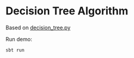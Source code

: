 # Decision Tree Algorithm

Based on [decision_tree.py](https://github.com/random-forests/tutorials/blob/master/decision_tree.py)

Run demo:

```bash
sbt run
```
